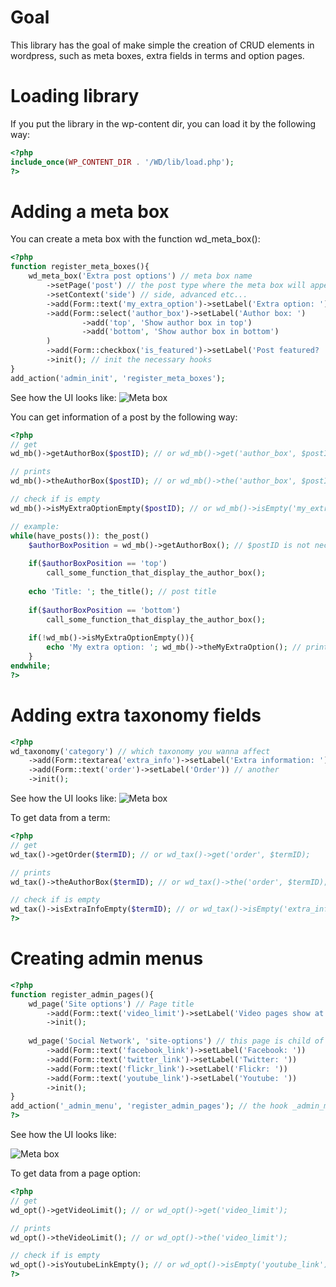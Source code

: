 Goal
============
This library has the goal of make simple the creation of CRUD elements in wordpress, such as meta boxes, extra fields in terms and option pages.



Loading library
===============
If you put the library in the wp-content dir, you can load it by the following way:

```php
<?php
include_once(WP_CONTENT_DIR . '/WD/lib/load.php');
?>
```

Adding a meta box
=================
You can create a meta box with the function wd_meta_box():

```php
<?php
function register_meta_boxes(){
	wd_meta_box('Extra post options') // meta box name
		->setPage('post') // the post type where the meta box will appear (post, page etc)
		->setContext('side') // side, advanced etc...
		->add(Form::text('my_extra_option')->setLabel('Extra option: ')) // add a field to the meta box
		->add(Form::select('author_box')->setLabel('Author box: ')
				->add('top', 'Show author box in top')
				->add('bottom', 'Show author box in bottom')
		)
		->add(Form::checkbox('is_featured')->setLabel('Post featured? '))
		->init(); // init the necessary hooks
}
add_action('admin_init', 'register_meta_boxes');
```
See how the UI looks like:
![Meta box](http://img705.imageshack.us/img705/7285/metabox.jpg)

You can get information of a post by the following way:
```php
<?php
// get
wd_mb()->getAuthorBox($postID); // or wd_mb()->get('author_box', $postID);

// prints
wd_mb()->theAuthorBox($postID); // or wd_mb()->the('author_box', $postID);

// check if is empty
wd_mb()->isMyExtraOptionEmpty($postID); // or wd_mb()->isEmpty('my_extra_option', $postID);

// example:
while(have_posts()): the_post()
	$authorBoxPosition = wd_mb()->getAuthorBox(); // $postID is not necessary in this case
	
	if($authorBoxPosition == 'top')
		call_some_function_that_display_the_author_box();
		
	echo 'Title: '; the_title(); // post title
	
	if($authorBoxPosition == 'bottom')
		call_some_function_that_display_the_author_box();
	
	if(!wd_mb()->isMyExtraOptionEmpty()){
		echo 'My extra option: '; wd_mb()->theMyExtraOption(); // prints
	}
endwhile;
?>
```

Adding extra taxonomy fields
=================
```php
<?php
wd_taxonomy('category') // which taxonomy you wanna affect
	->add(Form::textarea('extra_info')->setLabel('Extra information: ')) // add field
	->add(Form::text('order')->setLabel('Order')) // another
	->init();
```

See how the UI looks like:
![Meta box](http://img830.imageshack.us/img830/7762/taxa.jpg)

To get data from a term:
```php
<?php
// get
wd_tax()->getOrder($termID); // or wd_tax()->get('order', $termID);

// prints
wd_tax()->theAuthorBox($termID); // or wd_tax()->the('order', $termID);

// check if is empty
wd_tax()->isExtraInfoEmpty($termID); // or wd_tax()->isEmpty('extra_info', $termID);
?>
```

Creating admin menus
=================
```php
<?php
function register_admin_pages(){
	wd_page('Site options') // Page title
		->add(Form::text('video_limit')->setLabel('Video pages show at most: '))
		->init();
		
	wd_page('Social Network', 'site-options') // this page is child of Site options ("site-options" is the slug of "Site options")
		->add(Form::text('facebook_link')->setLabel('Facebook: '))
		->add(Form::text('twitter_link')->setLabel('Twitter: '))
		->add(Form::text('flickr_link')->setLabel('Flickr: '))
		->add(Form::text('youtube_link')->setLabel('Youtube: '))
		->init();
}
add_action('_admin_menu', 'register_admin_pages'); // the hook _admin_menu happens before the admin_menu hook
?>
```

See how the UI looks like:

![Meta box](http://img855.imageshack.us/img855/4408/pageoptions.jpg)

To get data from a page option:
```php
<?php
// get
wd_opt()->getVideoLimit(); // or wd_opt()->get('video_limit');

// prints
wd_opt()->theVideoLimit(); // or wd_opt()->the('video_limit');

// check if is empty
wd_opt()->isYoutubeLinkEmpty(); // or wd_opt()->isEmpty('youtube_link');
?>
```